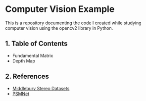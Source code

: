 # Computer Vision Example
This is a repository documenting the code I created while studying computer vision using the opencv2 library in Python.

## 1. Table of Contents
* Fundamental Matrix
* Depth Map

## 2. References
* [Middlebury Stereo Datasets](https://vision.middlebury.edu/stereo/data)
* [PSMNet](https://github.com/JiaRenChang/PSMNet?tab=readme-ov-file)